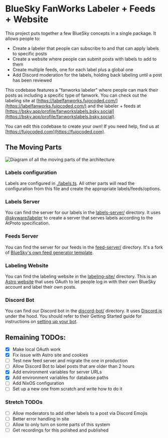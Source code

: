 # BlueSky FanWorks Labeler + Feeds + Website

This project puts together a few BlueSky concepts in a single package. It allows
people to:

- Create a labeler that people can subscribe to and that can apply labels to
  specific posts
- Create a website where people can submit posts with labels to add to them
- Create multiple feeds, one for each label plus a global one
- Add Discord moderation for the labels, holding back labeling until a post has
  been reviewed

This codebase features a "fanworks labeler" where people can mark their posts as
including a specific type of fanwork. You can check out the labeling site at
[https://labelfanworks.fujocoded.com/](https://labelfanworks.fujocoded.com/) and
the labeler + feeds at
[https://bsky.app/profile/fanworkslabels.bsky.social](https://bsky.app/profile/fanworkslabels.bsky.social).

You can edit this codebase to create your own! If you need help, find us at
[https://fujocoded.com](https://fujocoded.com).

## The Moving Parts

![Diagram of all the moving parts of the
architecture](./architecture3.excalidraw.png)

### Labels configuration

Labels are configured in [./labels.ts](./blob/main/labels.ts). All other parts
will read the configuration from this file and create the appropriate
labels/feeds/options.

### Labels Server

You can find the server for our labels in the
[labels-server/](./blob/main/labels-server/) directory. It uses
[@skyware/labeler](https://www.npmjs.com/package/@skyware/labeler) to create a
server that serves labels according to the AtProto specification.

### Feeds Server

You can find the server for our feeds in the
[feed-server/](./blob/main/feed-server/) directory. It's a fork of [BlueSky's
own feed generator template](https://github.com/bluesky-social/feed-generator).

### Labeling Website

You can find the labeling website in the
[labeling-site/](./blob/main/labeling-site/) directory. This is an [Astro
website](https://astro.build/) that uses OAuth to let people log in with their
own BlueSky account and label their own posts.

### Discord Bot

You can find our Discord bot in the [discord-bot/](./blob/main/feed-server/)
directory. It uses [Discord.js](https://www.npmjs.com/package/discord.js) under
the hood. You should refer to their Getting Started guide for instructions on
[setting up your
bot](https://discordjs.guide/preparations/setting-up-a-bot-application.html#creating-your-bot).

## Remaining TODOs:

- [x] Make local OAuth work
- [x] Fix issue with Astro site and cookies
- [ ] Test new feed server and migrate the one in production
- [ ] Allow Discord Bot to label posts that are older than 2 hours
- [x] Add environment variables for server URLs
- [x] Add environment variables for database paths
- [ ] Add NixOS configuration
- [ ] Set up a new one from scratch and write how to do it

### Stretch TODOs

- [ ] Allow moderators to add other labels to a post via Discord Emojis
- [ ] Better error handling in site
- [ ] Allow to only turn on some parts of this system
- [ ] Get recordings for this polished and published
